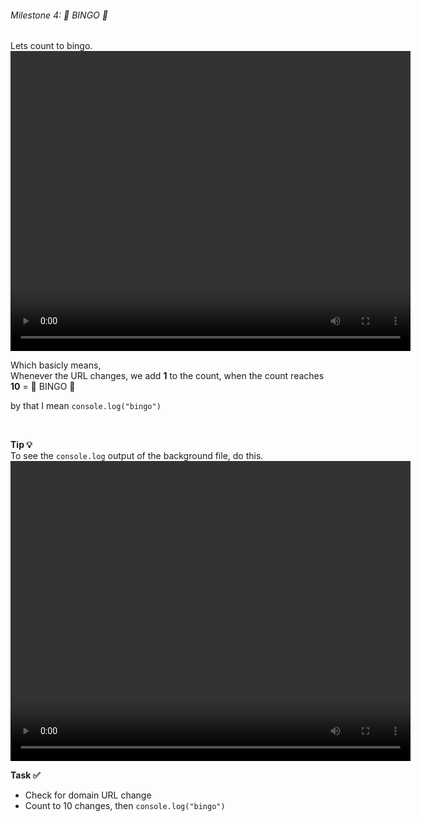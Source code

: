 ###### Milestone 4:  🎉 BINGO 🎉

Lets count to bingo.
<video width="640" height="480" controls preload>
  <source src="/chrome-extension/m4-1.mp4" type="video/mp4">
  Your browser does not support the video tag.
</video>

Which basicly means,  
Whenever the URL changes, we add **1** to the count, when the count reaches **10**  = 🎉 BINGO 🎉   

by that I mean `console.log("bingo")`  

<br>

**Tip 💡**  
To see the `console.log` output of the background file, do this.
<video width="640" height="480" controls preload>
  <source src="/chrome-extension/m4-2.mp4" type="video/mp4">
  Your browser does not support the video tag.


**Task ✅**
- Check for domain URL change
- Count to 10 changes, then `console.log("bingo")`  